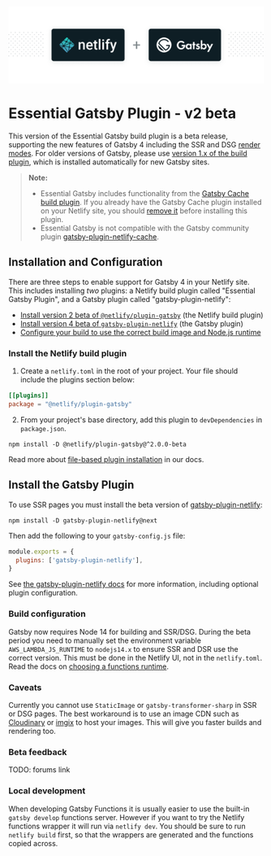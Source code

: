 ![Netlify Build plugin Gatsby – Run Gatsby seamlessly on Netlify](netlify-gatsby-plugin.png)

# Essential Gatsby Plugin - v2 beta

This version of the Essential Gatsby build plugin is a beta release, supporting
the new features of Gatsby 4 including the SSR and DSG
[render modes](https://v4.gatsbyjs.com/docs/conceptual/rendering-options/). For
older versions of Gatsby, please use
[version 1.x of the build plugin](https://github.com/netlify/netlify-plugin-gatsby/tree/v1),
which is installed automatically for new Gatsby sites.

> **Note:**
>
> - Essential Gatsby includes functionality from the
>   [Gatsby Cache build plugin](https://github.com/jlengstorf/netlify-plugin-gatsby-cache).
>   If you already have the Gatsby Cache plugin installed on your Netlify site,
>   you should
>   [remove it](https://docs.netlify.com/configure-builds/build-plugins/#remove-a-plugin)
>   before installing this plugin.
> - Essential Gatsby is not compatible with the Gatsby community plugin
>   [gatsby-plugin-netlify-cache](https://www.gatsbyjs.com/plugins/gatsby-plugin-netlify-cache/).

## Installation and Configuration

<!-- All sites deployed to Netlify with Gatsby will automatically install this plugin
for a seamless experience.

This means that you don't have to do anything — just build and deploy your site
to Netlify as usual and we'll handle the rest.

You're able to
[remove the plugin](https://docs.netlify.com/configure-builds/build-plugins/#remove-a-plugin)
at any time by visiting the **Plugins** tab for your site in the Netlify UI. -->

There are three steps to enable support for Gatsby 4 in your Netlify site. This
includes installing _two_ plugins: a Netlify build plugin called "Essential
Gatsby Plugin", and a Gatsby plugin called "gatsby-plugin-netlify":

- [Install version 2 beta of `@netlify/plugin-gatsby`](#install-the-netlify-build-plugin)
  (the Netlify build plugin)
- [Install version 4 beta of `gatsby-plugin-netlify`](#install-the-gatsby-plugin)
  (the Gatsby plugin)
- [Configure your build to use the correct build image and Node.js runtime](#build-configuration)

### Install the Netlify build plugin

1. Create a `netlify.toml` in the root of your project. Your file should include
   the plugins section below:

```toml
[[plugins]]
package = "@netlify/plugin-gatsby"
```

2. From your project's base directory, add this plugin to `devDependencies` in
   `package.json`.

```shell
npm install -D @netlify/plugin-gatsby@^2.0.0-beta
```

Read more about
[file-based plugin installation](https://docs.netlify.com/configure-builds/build-plugins/#file-based-installation)
in our docs.

## Install the Gatsby Plugin

To use SSR pages you must install the beta version of
[gatsby-plugin-netlify](https://www.gatsbyjs.org/plugins/gatsby-plugin-netlify/):

```shell
npm install -D gatsby-plugin-netlify@next
```

Then add the following to your `gatsby-config.js` file:

```js
module.exports = {
  plugins: ['gatsby-plugin-netlify'],
}
```

See
[the gatsby-plugin-netlify docs](https://github.com/netlify/gatsby-plugin-netlify/)
for more information, including optional plugin configuration.

### Build configuration

Gatsby now requires Node 14 for building and SSR/DSG. During the beta period you
need to manually set the environment variable `AWS_LAMBDA_JS_RUNTIME` to
`nodejs14.x` to ensure SSR and DSR use the correct version. This must be done in
the Netlify UI, not in the `netlify.toml`. Read the docs on
[choosing a functions runtime](https://docs.netlify.com/functions/build-with-javascript/#runtime-settings).

### Caveats

Currently you cannot use `StaticImage` or `gatsby-transformer-sharp` in SSR or
DSG pages. The best workaround is to use an image CDN such as
[Cloudinary](https://www.gatsbyjs.com/docs/how-to/images-and-media/using-cloudinary-image-service/)
or [imgix](https://github.com/imgix/gatsby) to host your images. This will give
you faster builds and rendering too.

### Beta feedback

TODO: forums link

### Local development

When developing Gatsby Functions it is usually easier to use the built-in
`gatsby develop` functions server. However if you want to try the Netlify
functions wrapper it will run via `netlify dev`. You should be sure to run
`netlify build` first, so that the wrappers are generated and the functions
copied across.
